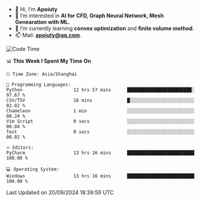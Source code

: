 - 👋 Hi, I’m **Apoiuty**
- 👀 I’m interested in **AI for CFD, Graph Neural Network, Mesh Genearation with ML.**
- 🌱 I’m currently learning **convex optimization** and **finite volume method**.
- 📫 Mail: **apoiuty@qq.com**.


<!--START_SECTION:waka-->
![Code Time](http://img.shields.io/badge/Code%20Time-1%2C260%20hrs%2013%20mins-blue)

📊 **This Week I Spent My Time On** 

```text
🕑︎ Time Zone: Asia/Shanghai

💬 Programming Languages: 
Python                   12 hrs 57 mins      ████████████████████████░   97.67 % 
CSV/TSV                  16 mins             █░░░░░░░░░░░░░░░░░░░░░░░░   02.02 % 
Chameleon                1 min               ░░░░░░░░░░░░░░░░░░░░░░░░░   00.24 % 
Vim Script               0 secs              ░░░░░░░░░░░░░░░░░░░░░░░░░   00.04 % 
Text                     0 secs              ░░░░░░░░░░░░░░░░░░░░░░░░░   00.02 % 

🔥 Editors: 
PyCharm                  13 hrs 16 mins      █████████████████████████   100.00 % 

💻 Operating System: 
Windows                  13 hrs 16 mins      █████████████████████████   100.00 % 
```


 Last Updated on 20/09/2024 18:39:59 UTC
<!--END_SECTION:waka-->



<!---
Apoiuty/Apoiuty is a ✨ special ✨ repository because its `README.md` (this file) appears on your GitHub profile.
You can click the Preview link to take a look at your changes.
--->
